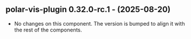   ## polar-vis-plugin 0.32.0-rc.1 - (2025-08-20)
  
  * No changes on this component. The version is bumped to align it
    with the rest of the components.
